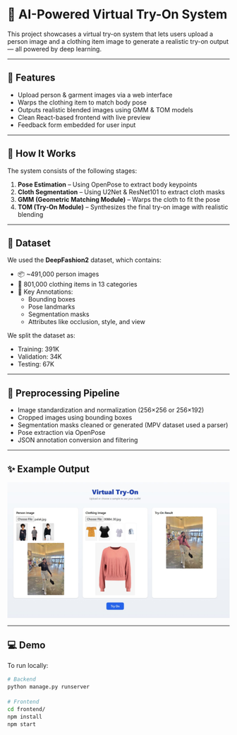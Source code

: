 # 👗 AI-Powered Virtual Try-On System

This project showcases a virtual try-on system that lets users upload a person image and a clothing item image to generate a realistic try-on output — all powered by deep learning.

---

## 📌 Features

- Upload person & garment images via a web interface
- Warps the clothing item to match body pose
- Outputs realistic blended images using GMM & TOM models
- Clean React-based frontend with live preview
- Feedback form embedded for user input

---

## 🧠 How It Works

The system consists of the following stages:

1. **Pose Estimation** – Using OpenPose to extract body keypoints
2. **Cloth Segmentation** – Using U2Net & ResNet101 to extract cloth masks
3. **GMM (Geometric Matching Module)** – Warps the cloth to fit the pose
4. **TOM (Try-On Module)** – Synthesizes the final try-on image with realistic blending

---

## 🧾 Dataset

We used the **DeepFashion2** dataset, which contains:

- 📦 ~491,000 person images
- 👕 801,000 clothing items in 13 categories
- 🧷 Key Annotations:
  - Bounding boxes
  - Pose landmarks
  - Segmentation masks
  - Attributes like occlusion, style, and view

We split the dataset as:
- Training: 391K
- Validation: 34K
- Testing: 67K

---

## 🧼 Preprocessing Pipeline

- Image standardization and normalization (256×256 or 256×192)
- Cropped images using bounding boxes
- Segmentation masks cleaned or generated (MPV dataset used a parser)
- Pose extraction via OpenPose
- JSON annotation conversion and filtering

---

## ✨ Example Output

![Header](asset/tryon_UI.jpeg)

---

## 💻 Demo

To run locally:

```bash
# Backend
python manage.py runserver

# Frontend
cd frontend/
npm install
npm start
